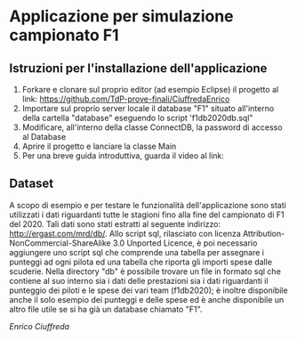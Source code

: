 # Applicazione per simulazione campionato F1
## Istruzioni per l'installazione dell'applicazione
1. Forkare e clonare sul proprio editor (ad esempio Eclipse) il progetto al link: https://github.com/TdP-prove-finali/CiuffredaEnrico
2. Importare sul proprio server locale il database "F1" situato all'interno della cartella "database" eseguendo lo script 'f1db2020db.sql"
3. Modificare, all'interno della classe ConnectDB, la password di accesso al Database
4. Aprire il progetto e lanciare la classe Main
5. Per una breve guida introduttiva, guarda il video al link: 

## Dataset
A scopo di esempio e per testare le funzionalità dell'applicazione sono stati utilizzati i dati riguardanti tutte le stagioni fino alla fine del campionato di F1 del 2020. Tali dati sono stati estratti al seguente indirizzo: http://ergast.com/mrd/db/. Allo script sql, rilasciato con licenza Attribution-NonCommercial-ShareAlike 3.0 Unported Licence, è poi necessario aggiungere uno script sql che comprende una tabella per assegnare i punteggi ad ogni pilota ed una tabella che riporta gli importi spese dalle scuderie.
Nella directory "db" è possibile trovare un file in formato sql che contiene al suo interno sia i dati delle prestazioni sia i dati riguardanti il punteggio dei piloti e le spese dei vari team (f1db2020); è inoltre disponibile anche il solo esempio dei punteggi e delle spese ed è anche disponibile un altro file utile se si ha già un database chiamato "F1".

*Enrico Ciuffreda*
